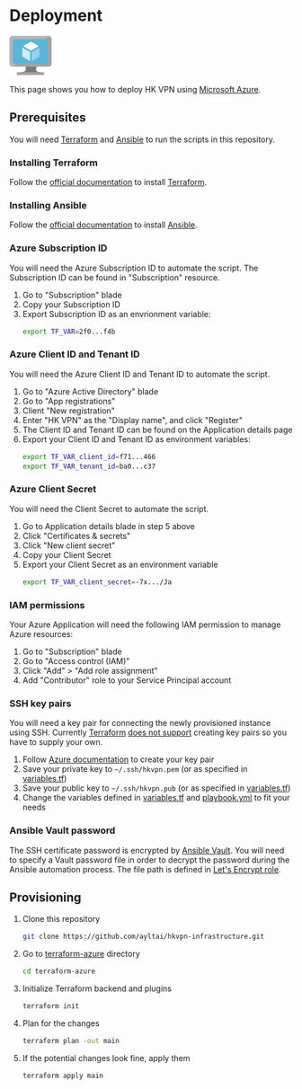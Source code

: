 # Deployment

[![Azure](images/azure.png)](https://azure.microsoft.com/)

This page shows you how to deploy HK VPN using [Microsoft Azure](https://azure.microsoft.com/en-us/services/virtual-machines/).

## Prerequisites
You will need [Terraform](https://www.terraform.io/) and [Ansible](https://www.ansible.com/) to run the scripts in this repository.

### Installing Terraform
Follow the [official documentation](https://learn.hashicorp.com/terraform/getting-started/install.html) to install [Terraform](https://www.terraform.io/).

### Installing Ansible
Follow the [official documentation](https://docs.ansible.com/ansible/latest/installation_guide/intro_installation.html) to install [Ansible](https://www.ansible.com/).

### Azure Subscription ID
You will need the Azure Subscription ID to automate the script. The Subscription ID can be found in "Subscription" resource.

1. Go to "Subscription" blade
2. Copy your Subscription ID
3. Export Subscription ID as an envrionment variable:
   ```sh
   export TF_VAR=2f0...f4b
   ```

### Azure Client ID and Tenant ID
You will need the Azure Client ID and Tenant ID to automate the script.

1. Go to "Azure Active Directory" blade
2. Go to "App registrations"
3. Client "New registration"
4. Enter "HK VPN" as the "Display name", and click "Register"
5. The Client ID and Tenant ID can be found on the Application details page
6. Export your Client ID and Tenant ID as environment variables:
   ```sh
   export TF_VAR_client_id=f71...466
   export TF_VAR_tenant_id=ba0...c37
   ```

### Azure Client Secret
You will need the Client Secret to automate the script.

1. Go to Application details blade in step 5 above
2. Click "Certificates & secrets"
3. Click "New client secret"
4. Copy your Client Secret
5. Export your Client Secret as an environment variable
   ```sh
   export TF_VAR_client_secret=-7x.../Ja
   ```

### IAM permissions
Your Azure Application will need the following IAM permission to manage Azure resources:

1. Go to "Subscription" blade
2. Go to "Access control (IAM)"
3. Click "Add" > "Add role assignment"
4. Add "Contributor" role to your Service Principal account

### SSH key pairs
You will need a key pair for connecting the newly provisioned instance using SSH. Currently [Terraform](https://www.terraform.io/) [does not support](https://www.terraform.io/docs/providers/aws/r/key_pair.html) creating key pairs so you have to supply your own.

1. Follow [Azure documentation](https://docs.microsoft.com/en-us/azure/virtual-machines/linux/mac-create-ssh-keys) to create your key pair
2. Save your private key to `~/.ssh/hkvpn.pem` (or as specified in [variables.tf](https://github.com/ayltai/hkvpn-infrastructure/tree/master/terraform-azure/variables.tf))
3. Save your public key to `~/.ssh/hkvpn.pub` (or as specified in [variables.tf](https://github.com/ayltai/hkvpn-infrastructure/tree/master/terraform-azure/variables.tf))
4. Change the variables defined in [variables.tf](https://github.com/ayltai/hknews-infrastructure/tree/master/terraform-azure/variables.tf) and [playbook.yml](https://github.com/ayltai/hkvpn-infrastructure/tree/master/ansible/playbook.yml) to fit your needs

### Ansible Vault password
The SSH certificate password is encrypted by [Ansible Vault](https://docs.ansible.com/ansible/latest/user_guide/vault.html). You will need to specify a Vault password file in order to decrypt the password during the Ansible automation process. The file path is defined in [Let's Encrypt role](https://github.com/ayltai/hknews-infrastructure/tree/master/ansible/letsencrypt/vars/main.yml).

## Provisioning
1. Clone this repository
   ```sh
   git clone https://github.com/ayltai/hkvpn-infrastructure.git
   ```
2. Go to [terraform-azure](https://github.com/ayltai/hkvpn-infrastructure/tree/master/terraform-azure) directory
   ```sh
   cd terraform-azure
   ```
3. Initialize Terraform backend and plugins
   ```sh
   terraform init
   ```
4. Plan for the changes
   ```sh
   terraform plan -out main
   ```
5. If the potential changes look fine, apply them
   ```sh
   terraform apply main
   ```
